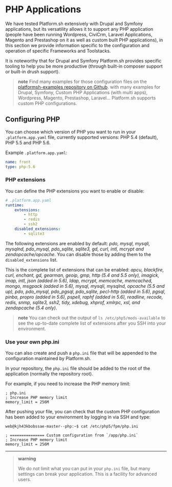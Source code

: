 # PHP Applications

We have tested Platform.sh extensively with Drupal and Symfony applications, but its 
versatility allows it to support any PHP application (people have been running 
Wordpress, CiviCrm, Laravel Applications, Magento and Prestashop on it as well as
custom built PHP applications), in this section we provide information specific
to the configuration and operation of specific Frameworks and Toolstacks.

It is noteworthy that for Drupal and Symfony Platform.sh provides specific 
tooling to help you be more productive (through built-in composer support or 
built-in drush support).

> **note**
> Find many examples for those configuration files on the [platformsh-examples repository on 
Github](https://github.com/platformsh/platformsh-examples).
> with many examples for Drupal, Symfony, Custom PHP Applications (with multi apps), Wordpress, Magento, Prestashop, Laravel...
Platform.sh supports custom PHP configurations.

## Configuring PHP

You can choose which version of PHP you want to run in your `.platform.app.yaml` file, currently
supported versions: PHP 5.4 (default), PHP 5.5 and PHP 5.6.

Example `.platform.app.yaml`:

```yaml
name: front
type: php:5.6
```

### PHP extensions

You can define the PHP extensions you want to enable or disable:

```yaml
# .platform.app.yaml
runtime:
    extensions:
        - http
        - redis
        - ssh2
    disabled_extensions:
        - sqlite3
```

The following extensions are enabled by default: *pdo, mysql, mysqli, mysqlnd,
pdo_mysql, pdo_sqlite, sqlite3, gd, curl, intl, mcrypt and
zendopcache/opcache*. You can disable those by adding them to the
`disabled_extensions` list.

This is the complete list of extensions that can be enabled: *apcu, blackfire,
curl, enchant, gd, gearman, geoip, gmp, http (5.4 and 5.5 only), imagick, imap,
intl, json (added in 5.6), ldap, mcrypt, memcache, memcached, mongo, msgpack
(added in 5.6), mysql, mysqli, mysqlnd, opcache (5.5 and up), pdo, pdo_mysql,
pdo_pgsql, pdo_sqlite, pecl-http (added in 5.6), pgsql, pinba, propro (added in
5.6), pspell, raphf (added in 5.6), readline, recode, redis, snmp, sqlite3,
ssh2, tidy, xdebug, xhprof, xmlrpc, xsl, and zendopcache (5.4 only)*.

> **note**
> You can check out the output of `ls /etc/php5/mods-available` to
> see the up-to-date complete list of extensions after you SSH into
> your environment.

### Use your own php.ini

You can also create and push a `php.ini` file that will be appended to
the configuration maintained by Platform.sh.

In your repository, the `php.ini` file should be added to the root of
the application (normally the repository root).

For example, if you need to increase the PHP memory limit:

```
; php.ini
; Increase PHP memory limit
memory_limit = 256M
```

After pushing your file, you can check that the custom PHP configuration
has been added to your environment by logging in via SSH and type:

```
web@kjh43kbobssae-master--php:~$ cat /etc/php5/fpm/php.ini

; =============== Custom configuration from `/app/php.ini`
; Increase PHP memory limit
memory_limit = 256M
```

------------------------------------------------------------------------

> **warning**
>
> We do not limit what you can put in your `php.ini` file, but many
> settings can break your application. This is a facility for advanced
> users.

